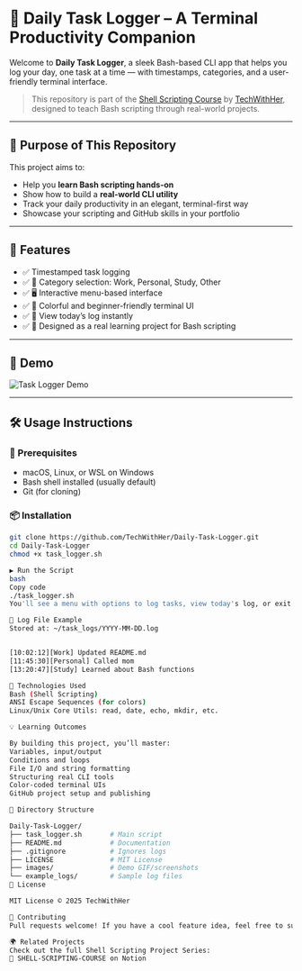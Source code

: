 # 📝 Daily Task Logger – A Terminal Productivity Companion

Welcome to **Daily Task Logger**, a sleek Bash-based CLI app that helps you log your day, one task at a time — with timestamps, categories, and a user-friendly terminal interface.

> This repository is part of the [Shell Scripting Course](https://ambitious-yam-b71.notion.site/SHELL-SCRIPTING-COURSE-21bdf188b81e8054ad37f68dc96cfa26?source=copy_link) by [TechWithHer](https://github.com/TechWithHer), designed to teach Bash scripting through real-world projects.

---

## 🎯 Purpose of This Repository

This project aims to:

- Help you **learn Bash scripting hands-on**
- Show how to build a **real-world CLI utility**
- Track your daily productivity in an elegant, terminal-first way
- Showcase your scripting and GitHub skills in your portfolio

---

## 🚀 Features

- ✅ Timestamped task logging
- ✅ 📂 Category selection: Work, Personal, Study, Other
- ✅ 🖥️ Interactive menu-based interface
- ✅ 🌈 Colorful and beginner-friendly terminal UI
- ✅ 📖 View today’s log instantly
- ✅ 🧠 Designed as a real learning project for Bash scripting

---

## 📸 Demo

![Task Logger Demo](images/demo.gif) <!-- Add your demo gif if available -->

---

## 🛠️ Usage Instructions

### 🔧 Prerequisites

- macOS, Linux, or WSL on Windows
- Bash shell installed (usually default)
- Git (for cloning)

### 📦 Installation

```bash
git clone https://github.com/TechWithHer/Daily-Task-Logger.git
cd Daily-Task-Logger
chmod +x task_logger.sh

▶️ Run the Script
bash
Copy code
./task_logger.sh
You'll see a menu with options to log tasks, view today's log, or exit.

📁 Log File Example
Stored at: ~/task_logs/YYYY-MM-DD.log


[10:02:12][Work] Updated README.md
[11:45:30][Personal] Called mom
[13:20:47][Study] Learned about Bash functions

🌈 Technologies Used
Bash (Shell Scripting)
ANSI Escape Sequences (for colors)
Linux/Unix Core Utils: read, date, echo, mkdir, etc.

💡 Learning Outcomes

By building this project, you’ll master:
Variables, input/output
Conditions and loops
File I/O and string formatting
Structuring real CLI tools
Color-coded terminal UIs
GitHub project setup and publishing

🧱 Directory Structure

Daily-Task-Logger/
├── task_logger.sh       # Main script
├── README.md            # Documentation
├── .gitignore           # Ignores logs
├── LICENSE              # MIT License
├── images/              # Demo GIF/screenshots
└── example_logs/        # Sample log files
📜 License

MIT License © 2025 TechWithHer

🤝 Contributing
Pull requests welcome! If you have a cool feature idea, feel free to submit a PR.

🌍 Related Projects
Check out the full Shell Scripting Project Series:
🔗 SHELL-SCRIPTING-COURSE on Notion

